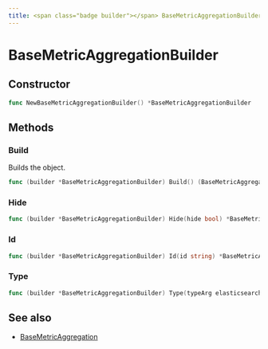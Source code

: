 ```yaml
---
title: <span class="badge builder"></span> BaseMetricAggregationBuilder
---
```

# <span class="badge builder"></span> BaseMetricAggregationBuilder

## Constructor

```go
func NewBaseMetricAggregationBuilder() *BaseMetricAggregationBuilder
```
## Methods

### <span class="badge object-method"></span> Build

Builds the object.

```go
func (builder *BaseMetricAggregationBuilder) Build() (BaseMetricAggregation, error)
```

### <span class="badge object-method"></span> Hide

```go
func (builder *BaseMetricAggregationBuilder) Hide(hide bool) *BaseMetricAggregationBuilder
```

### <span class="badge object-method"></span> Id

```go
func (builder *BaseMetricAggregationBuilder) Id(id string) *BaseMetricAggregationBuilder
```

### <span class="badge object-method"></span> Type

```go
func (builder *BaseMetricAggregationBuilder) Type(typeArg elasticsearch.MetricAggregationType) *BaseMetricAggregationBuilder
```

## See also

 * <span class="badge object-type-struct"></span> [BaseMetricAggregation](./object-BaseMetricAggregation.md)
